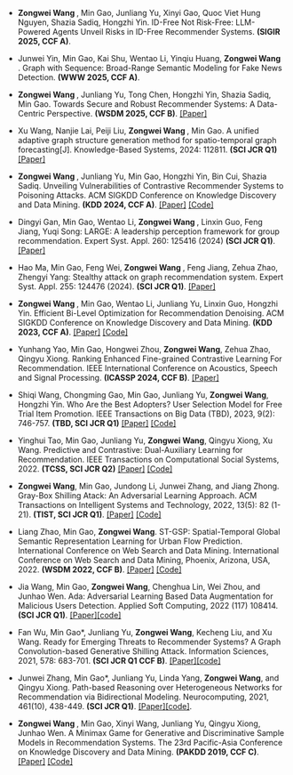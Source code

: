 - <strong> Zongwei Wang </strong>, Min Gao, Junliang Yu, Xinyi	Gao, Quoc Viet Hung	Nguyen, Shazia Sadiq, Hongzhi Yin. ID-Free Not Risk-Free: LLM-Powered Agents Unveil Risks in ID-Free Recommender Systems. <strong> (SIGIR 2025, CCF A)</strong>.

- Junwei Yin, Min Gao, Kai Shu, Wentao Li, Yinqiu Huang, <strong> Zongwei Wang </strong>. Graph with Sequence: Broad-Range Semantic Modeling for Fake News Detection. <strong> (WWW 2025, CCF A)</strong>.

- <strong> Zongwei Wang </strong>, Junliang Yu, Tong Chen, Hongzhi Yin, Shazia Sadiq, Min Gao. Towards Secure and Robust Recommender Systems: A Data-Centric Perspective. <strong> (WSDM 2025, CCF B)</strong>. [[Paper]](https://dl.acm.org/doi/abs/10.1145/3701551.3703484)

- Xu Wang, Nanjie Lai, Peiji Liu, <strong> Zongwei Wang </strong>, Min Gao. A unified adaptive graph structure generation method for spatio-temporal graph forecasting[J]. Knowledge-Based Systems, 2024: 112811. <strong>(SCI JCR Q1)</strong> [[Paper]](https://www.sciencedirect.com/science/article/abs/pii/S095070512401445X)

- <strong> Zongwei Wang </strong>, Junliang Yu, Min Gao, Hongzhi Yin, Bin Cui, Shazia Sadiq. Unveiling Vulnerabilities of Contrastive Recommender Systems to Poisoning Attacks. ACM SIGKDD Conference on Knowledge Discovery and Data Mining. <strong> (KDD 2024, CCF A)</strong>. [[Paper]](https://arxiv.org/abs/2311.18244) [[Code]](https://github.com/CoderWZW/ARLib/blob/main/attack/White/CLeaR.py)

- Dingyi Gan, Min Gao, Wentao Li, <strong> Zongwei Wang </strong>, Linxin Guo, Feng Jiang, Yuqi Song: LARGE: A leadership perception framework for group recommendation. Expert Syst. Appl. 260: 125416 (2024) <strong>(SCI JCR Q1)</strong>. [[Paper]](https://www.sciencedirect.com/science/article/abs/pii/S0957417424022838)

- Hao Ma, Min Gao, Feng Wei, <strong> Zongwei Wang </strong>, Feng Jiang, Zehua Zhao, Zhengyi Yang: Stealthy attack on graph recommendation system. Expert Syst. Appl. 255: 124476 (2024). <strong>(SCI JCR Q1)</strong>. [[Paper]](https://www.sciencedirect.com/science/article/pii/S0957417424013423?casa_token=T9e_5itIIycAAAAA:LrdXPz8xWXxckYnkr-_NLuHH7lGnycWVRA5ioi8s7K3T1y3D3az4vT2XTO8KeLSYgRXiqEcWpH3l)

- <strong> Zongwei Wang </strong>, Min Gao, Wentao Li, Junliang Yu, Linxin Guo, Hongzhi Yin. Efficient Bi-Level Optimization for Recommendation Denoising. ACM SIGKDD Conference on Knowledge Discovery and Data Mining. <strong> (KDD 2023, CCF A)</strong>. [[Paper]](https://dl.acm.org/doi/abs/10.1145/3580305.3599324?casa_token=B7IfeXF2w4wAAAAA:4MzlUjJPlSCvuZuxeDLWQrugwRfpve2tA91pdWnrgJhSkq2kqiIcrnQ5TS-mpOsAr9eRAcd2bCs) [[Code]](https://github.com/CoderWZW/BOD)

- Yunhang Yao, Min Gao, Hongwei Zhou, <strong>Zongwei Wang</strong>, Zehua Zhao, Qingyu Xiong. Ranking Enhanced Fine-grained Contrastive Learning For Recommendation. IEEE International Conference on Acoustics, Speech and Signal Processing. <strong> (ICASSP 2024, CCF B)</strong>. [[Paper]](https://ieeexplore.ieee.org/abstract/document/10446207/?casa_token=G5uQJ7cvhVsAAAAA:UVCgpD7jw1bRu7tyAmYDy9YNluXF9EEF7g0NA6EsvLmRzYpyUmGNsDyWCL9DUmi7n7TK1CtZ)

- Shiqi Wang, Chongming Gao, Min Gao, Junliang Yu, <strong>Zongwei Wang</strong>, Hongzhi Yin. Who Are the Best Adopters? User Selection Model for Free Trial Item Promotion. IEEE Transactions on Big Data (TBD), 2023, 9(2): 746-757. <strong>(TBD, SCI JCR Q1)</strong> [[Paper]](https://ieeexplore.ieee.org/document/9882319/) [[Code]](https://github.com/Strawberry47/SMILE)

- Yinghui Tao, Min Gao, Junliang Yu, <strong>Zongwei Wang</strong>, Qingyu Xiong, Xu Wang. Predictive and Contrastive: Dual-Auxiliary Learning for Recommendation. IEEE Transactions on Computational Social Systems, 2022. <strong>(TCSS, SCI JCR Q2)</strong> [[Paper]](https://ieeexplore.ieee.org/document/9815030/) [[Code]](https://github.com/xhhhhhhh/Dual)

- <strong>Zongwei Wang</strong>, Min Gao, Jundong Li, Junwei Zhang, and Jiang Zhong. Gray-Box Shilling Atack: An Adversarial Learning Approach. ACM Transactions on Intelligent Systems and Technology, 2022, 13(5): 82 (1-21). <strong>(TIST, SCI JCR Q1)</strong>. [[Paper]](https://dl.acm.org/doi/full/10.1145/3512352?casa_token=bLbZALIHOacAAAAA%3A38opV3rTyjYdny3gnFonuLyHmLGv-VgwlcW-jndtLhQ2WUCxM8Emh_mhTaGx2NKsELAMtwOAzzY) [[Code]](https://dl.acm.org/doi/pdf/10.1145/3512352)

- Liang Zhao, Min Gao, <strong>Zongwei Wang</strong>. ST-GSP: Spatial-Temporal Global Semantic Representation Learning for Urban Flow Prediction. International Conference on Web Search and Data Mining. International Conference on Web Search and Data Mining, Phoenix, Arizona, USA, 2022. <strong> (WSDM 2022, CCF B)</strong>. [[Paper]](https://dl.acm.org/doi/10.1145/3488560.3498444) [[Code]](https://github.com/k51/STGSP)

- Jia Wang, Min Gao, <strong>Zongwei Wang</strong>, Chenghua Lin, Wei Zhou, and Junhao Wen. Ada: Adversarial Learning Based Data Augmentation for Malicious Users Detection. Applied Soft Computing, 2022 (117) 108414. <strong>(SCI JCR Q1)</strong>. [[Paper]](https://www.sciencedirect.com/science/article/pii/S1568494622000035?via%3Dihub)[[code]](https://github.com/JJia000/Ada)

- Fan Wu, Min Gao*, Junliang Yu, <strong>Zongwei Wang</strong>, Kecheng Liu, and Xu Wang. Ready for Emerging Threats to Recommender Systems? A Graph Convolution-based Generative Shilling Attack. Information Sciences, 2021, 578: 683-701. <strong>(SCI JCR Q1 CCF B)</strong>. [[Paper]](https://www.sciencedirect.com/science/article/pii/S0020025521007313)[[code]](https://github.com/silentair/GOAT)

- Junwei Zhang, Min Gao*, Junliang Yu, Linda Yang, <strong>Zongwei Wang</strong>, and Qingyu Xiong. Path-based Reasoning over Heterogeneous Networks for Recommendation via Bidirectional Modeling. Neurocomputing, 2021, 461(10), 438-449. <strong>(SCI JCR Q1)</strong>. [[Paper]](https://www.sciencedirect.com/science/article/pii/S0925231221010821?dgcid=author)[[code]](https://github.com/0411tony/Yue).

- <strong> Zongwei Wang </strong>, Min Gao, Xinyi Wang, Junliang Yu, Qingyu Xiong, Junhao Wen. A Minimax Game for Generative and Discriminative Sample Models in Recommendation Systems. The 23rd Pacific-Asia Conference on Knowledge Discovery and Data Mining. <strong>(PAKDD 2019, CCF C)</strong>. [[Paper]](https://link.springer.com/chapter/10.1007/978-3-030-16145-3_33) [[Code]](https://github.com/CoderWZW/UGAN-CWGAN-)
